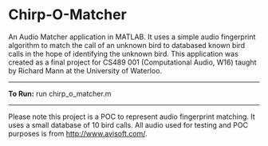 # Chirp-O-Matcher
An Audio Matcher application in MATLAB. It uses a simple audio fingerprint algorithm to match the call of an unknown bird to databased known bird calls in the hope of identifying the unknown bird. This application was created as a final project for CS489 001 (Computational Audio, W16) taught by Richard Mann at the University of Waterloo.

----

**To Run:**
run chirp_o_matcher.m

----

Please note this project is a POC to represent audio fingerprint matching. It uses a small database of 10 bird calls. All audio used for testing and POC purposes is from http://www.avisoft.com/.


